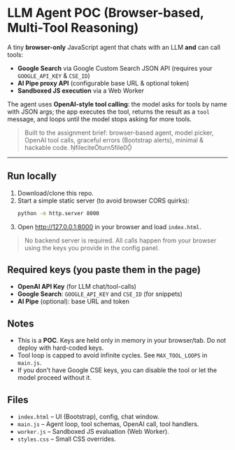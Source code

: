 # LLM Agent POC (Browser-based, Multi-Tool Reasoning)

A tiny **browser-only** JavaScript agent that chats with an LLM **and** can call tools:
- **Google Search** via Google Custom Search JSON API (requires your `GOOGLE_API_KEY` & `CSE_ID`)
- **AI Pipe proxy API** (configurable base URL & optional token)
- **Sandboxed JS execution** via a Web Worker

The agent uses **OpenAI-style tool calling**: the model asks for tools by name with JSON args; the app executes the tool, returns the result as a `tool` message, and loops until the model stops asking for more tools.

> Built to the assignment brief: browser-based agent, model picker, OpenAI tool calls, graceful errors (Bootstrap alerts), minimal & hackable code. fileciteturn5file0

---

## Run locally
1. Download/clone this repo.
2. Start a simple static server (to avoid browser CORS quirks):
   ```bash
   python -m http.server 8000
   ```
3. Open http://127.0.0.1:8000 in your browser and load `index.html`.

> No backend server is required. All calls happen from your browser using the keys you provide in the config panel.

## Required keys (you paste them in the page)
- **OpenAI API Key** (for LLM chat/tool-calls)
- **Google Search**: `GOOGLE_API_KEY` and `CSE_ID` (for snippets)
- **AI Pipe** (optional): base URL and token

## Notes
- This is a **POC**. Keys are held only in memory in your browser/tab. Do not deploy with hard-coded keys.
- Tool loop is capped to avoid infinite cycles. See `MAX_TOOL_LOOPS` in `main.js`.
- If you don’t have Google CSE keys, you can disable the tool or let the model proceed without it.

## Files
- `index.html` – UI (Bootstrap), config, chat window.
- `main.js` – Agent loop, tool schemas, OpenAI call, tool handlers.
- `worker.js` – Sandboxed JS evaluation (Web Worker).
- `styles.css` – Small CSS overrides.
